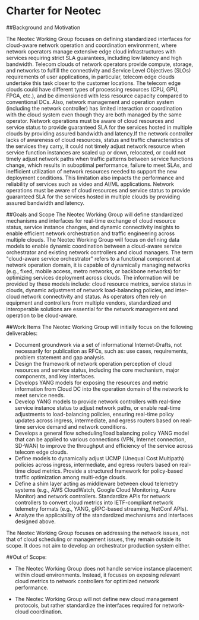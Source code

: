# Charter for Neotec 

##Background and Motivation

The Neotec Working Group focuses on defining standardized interfaces for cloud-aware network operation and coordination environment, where network operators manage extensive edge cloud infrastructures with services requiring strict SLA guarantees, including low latency and high bandwidth.
Telecom clouds of network operators provide compute, storage, and networks to fulfill the connectivity and Service Level Objectives (SLOs) requirements of user applications, in particular, telecom edge clouds undertake this task closer to the customer locations. The telecom edge clouds could have different types of processing resources (CPU, GPU, FPGA, etc.), and be dimensioned with less resource capacity compared to conventional DCs. Also, network management and operation system (including the network controller) has limited interaction or coordination with the cloud system even though they are both managed by the same operator.
Network operations must be aware of cloud resources and service status to provide guaranteed SLA for the services hosted in multiple clouds by providing assured bandwidth and latency.If the network controller lacks of awareness of cloud resources, status and traffic characteristics of the services they carry, it could not timely adjust network resource when service function instances are scaled up or down, relocated, or could not timely adjust network paths when traffic patterns between service functions change, which results in suboptimal performance, failure to meet SLAs, and inefficient utilization of network resources needed to support the new deployment conditions. This limitation also impacts the performance and reliability of services such as video and AI/ML applications. Network operations must be aware of cloud resources and service status to provide guaranteed SLA for the services hosted in multiple clouds by providing assured bandwidth and latency.

##Goals and Scope
The Neotec Working Group will define standardized mechanisms and interfaces for real-time exchange of cloud resource status, service instance changes, and dynamic connectivity insights to enable efficient network orchestration and traffic engineering across multiple clouds. The Neotec Working Group will focus on defining data models to enable dynamic coordination between a cloud-aware service orchestrator and existing network controllers and cloud managers. The term "cloud-aware service orchestrator" refers to a functional component at network operation domain, it is capable of dynamically managing networks (e.g., fixed, mobile access, metro networks, or backbone networks) for optimizing services deployment across clouds. The information will be provided by these models include: cloud resource metrics, service status in clouds, dynamic adjustment of network load-balancing policies, and inter-cloud network connectivity and status. As operators often rely on equipment and controllers from multiple vendors, standardized and interoperable solutions are essential for the network management and operation to be cloud-aware.

##Work Items
The Neotec Working Group will initially focus on the following deliverables:
* Document groundwork via a set of informational Internet-Drafts, not necessarily for publication as RFCs, such as: use cases, requirements, problem statement and gap analysis.
* Design the framework of network operation perception of cloud resources and service status, including the core mechanism, major components, and key interfaces.
* Develops YANG models for exposing the resources and metric information from Cloud DC into the operation domain of the network to meet service needs. 
* Develop YANG models to provide network controllers with real-time service instance status to adjust network paths, or enable real-time adjustments to load-balancing policies, ensuring real-time policy updates across ingress, intermediate, and egress routers based on real-time service demand and network conditions.
* Develops a general flow scheduling/load balancing policy YANG model that can be applied to various connections (VPN, Internet connection, SD-WAN) to improve the throughput and efficiency of the service across telecom edge clouds. 
* Define models to dynamically adjust UCMP (Unequal Cost Multipath) policies across ingress, intermediate, and egress routers based on real-time cloud metrics. Provide a structured framework for policy-based traffic optimization among multi-edge clouds.
* Define a shim layer acting as middleware between cloud telemetry systems (e.g., AWS CloudWatch, Google Cloud Monitoring, Azure Monitor) and network controllers. Standardize APIs for network controllers to convert cloud metrics into IETF-compliant network telemetry formats (e.g., YANG, gRPC-based streaming, NetConf APIs).
* Analyze the applicability of the standardized mechanisms and interfaces designed above. 

The Neotec Working Group focuses on addressing the network issues, not that of cloud scheduling or management issues, they remain outside its scope. It does not aim to develop an orchestrator production system either.

##Out of Scope:
* The Neotec Working Group does not handle service instance placement within cloud environments. Instead, it focuses on exposing relevant cloud metrics to network controllers for optimized network performance.

* The Neotec Working Group will not define new cloud management protocols, but rather standardize the interfaces required for network-cloud coordination.
